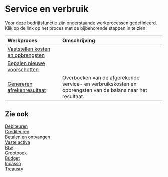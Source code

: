 # Service en verbruik

Voor deze bedrijfsfunctie zijn onderstaande werkprocessen gedefinieerd. Klik op de link op het proces met de bijbehorende stappen in te zien.

Werkproces | Omschrijving
:--- | :---
[Vaststellen kosten en opbrengsten](vaststellen-kosten-en-opbrengsten/) | 
[Bepalen nieuwe voorschotten](bepalen-nieuwe-voorschotten/) | 
[Genereren afrekenresultaat](genereren-afrekenresultaat/) | Overboeken van de afgerekende service- en verbruikskosten en opbrengsten van de balans naar het resultaat.

## Zie ook

[Debiteuren](../debiteuren/)  
[Crediteuren](../crediteuren/)  
[Betalen en ontvangen](../betalen-en-ontvangen/)  
[Vaste activa](../vaste-activa/)  
[Btw](../btw/)  
[Grootboek](../grootboek/)  
[Budget](../budget/)  
[Incasso](../incasso/)  
[Treausry](../treasury/)
